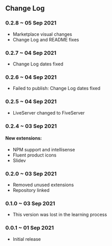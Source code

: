 ## Change Log

### 0.2.8 ~ 05 Sep 2021

-  Marketplace visual changes
-  Change Log and README fixes

### 0.2.7 ~ 04 Sep 2021

-  Change Log dates fixed

### 0.2.6 ~ 04 Sep 2021

-  Failed to publish: Change Log dates fixed

### 0.2.5 ~ 04 Sep 2021

-  LiveServer changed to FiveServer

### 0.2.4 ~ 03 Sep 2021

#### New extensions:

-  NPM support and intellisense
-  Fluent product icons
-  Slidev

### 0.2.0 ~ 03 Sep 2021

-  Removed unused extensions
-  Repository linked

### 0.1.0 ~ 03 Sep 2021

-  This version was lost in the learning process

### 0.0.1 ~ 01 Sep 2021

-  Initial release
